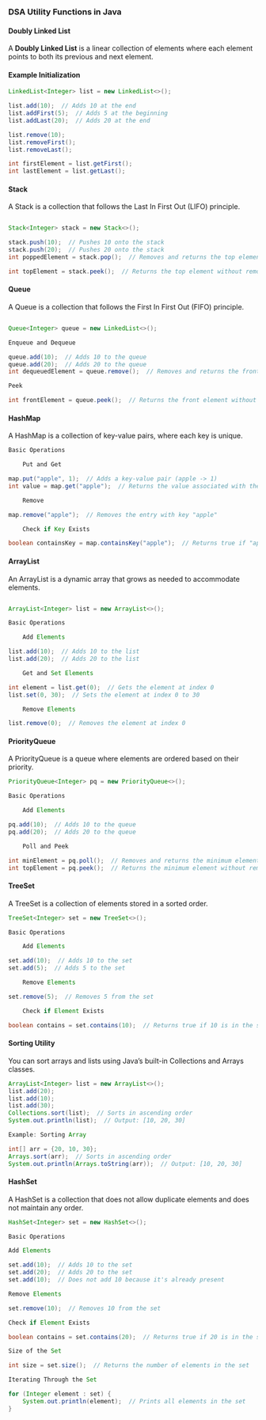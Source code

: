 ### DSA Utility Functions in Java

#### Doubly Linked List

A **Doubly Linked List** is a linear collection of elements where each element points to both its previous and next element.

#### Example Initialization

```java
LinkedList<Integer> list = new LinkedList<>();

list.add(10);  // Adds 10 at the end
list.addFirst(5);  // Adds 5 at the beginning
list.addLast(20);  // Adds 20 at the end

list.remove(10);
list.removeFirst();
list.removeLast();

int firstElement = list.getFirst();
int lastElement = list.getLast();

```

#### Stack

A Stack is a collection that follows the Last In First Out (LIFO) principle.

```java

Stack<Integer> stack = new Stack<>();

stack.push(10);  // Pushes 10 onto the stack
stack.push(20);  // Pushes 20 onto the stack
int poppedElement = stack.pop();  // Removes and returns the top element (20)

int topElement = stack.peek();  // Returns the top element without removing it

```
#### Queue

A Queue is a collection that follows the First In First Out (FIFO) principle.

```java

Queue<Integer> queue = new LinkedList<>();

Enqueue and Dequeue

queue.add(10);  // Adds 10 to the queue
queue.add(20);  // Adds 20 to the queue
int dequeuedElement = queue.remove();  // Removes and returns the front element (10)

Peek

int frontElement = queue.peek();  // Returns the front element without removing it

```

#### HashMap

A HashMap is a collection of key-value pairs, where each key is unique.

```java
Basic Operations

    Put and Get

map.put("apple", 1);  // Adds a key-value pair (apple -> 1)
int value = map.get("apple");  // Returns the value associated with the key "apple" (1)

    Remove

map.remove("apple");  // Removes the entry with key "apple"

    Check if Key Exists

boolean containsKey = map.containsKey("apple");  // Returns true if "apple" exists in the map
```

#### ArrayList

An ArrayList is a dynamic array that grows as needed to accommodate elements.
```java

ArrayList<Integer> list = new ArrayList<>();

Basic Operations

    Add Elements

list.add(10);  // Adds 10 to the list
list.add(20);  // Adds 20 to the list

    Get and Set Elements

int element = list.get(0);  // Gets the element at index 0
list.set(0, 30);  // Sets the element at index 0 to 30

    Remove Elements

list.remove(0);  // Removes the element at index 0
```
#### PriorityQueue

A PriorityQueue is a queue where elements are ordered based on their priority.
```java
PriorityQueue<Integer> pq = new PriorityQueue<>();

Basic Operations

    Add Elements

pq.add(10);  // Adds 10 to the queue
pq.add(20);  // Adds 20 to the queue

    Poll and Peek

int minElement = pq.poll();  // Removes and returns the minimum element (10)
int topElement = pq.peek();  // Returns the minimum element without removing it
```

#### TreeSet

A TreeSet is a collection of elements stored in a sorted order.
```java
TreeSet<Integer> set = new TreeSet<>();

Basic Operations

    Add Elements

set.add(10);  // Adds 10 to the set
set.add(5);  // Adds 5 to the set

    Remove Elements

set.remove(5);  // Removes 5 from the set

    Check if Element Exists

boolean contains = set.contains(10);  // Returns true if 10 is in the set
```
#### Sorting Utility
You can sort arrays and lists using Java’s built-in Collections and Arrays classes.
```java
ArrayList<Integer> list = new ArrayList<>();
list.add(20);
list.add(10);
list.add(30);
Collections.sort(list);  // Sorts in ascending order
System.out.println(list);  // Output: [10, 20, 30]

Example: Sorting Array

int[] arr = {20, 10, 30};
Arrays.sort(arr);  // Sorts in ascending order
System.out.println(Arrays.toString(arr));  // Output: [10, 20, 30]
```

#### HashSet

A HashSet is a collection that does not allow duplicate elements and does not maintain any order.

```java
HashSet<Integer> set = new HashSet<>();

Basic Operations

Add Elements

set.add(10);  // Adds 10 to the set
set.add(20);  // Adds 20 to the set
set.add(10);  // Does not add 10 because it's already present

Remove Elements

set.remove(10);  // Removes 10 from the set

Check if Element Exists

boolean contains = set.contains(20);  // Returns true if 20 is in the set

Size of the Set

int size = set.size();  // Returns the number of elements in the set

Iterating Through the Set

for (Integer element : set) {
    System.out.println(element);  // Prints all elements in the set
}
```

